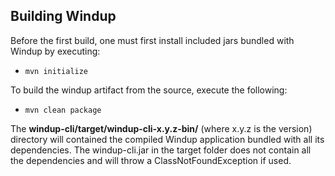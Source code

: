 ## Building Windup

Before the first build, one must first install included jars bundled with Windup by executing:
* `mvn initialize`

To build the windup artifact from the source, execute the following:
* `mvn clean package`

The **windup-cli/target/windup-cli-x.y.z-bin/** (where x.y.z is the version) directory will contained the compiled Windup application bundled with all its dependencies.  The windup-cli.jar in the target folder does not contain all the dependencies and will throw a ClassNotFoundException if used.
